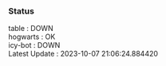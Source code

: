 ### Status


table : DOWN  
hogwarts : OK  
icy-bot : DOWN  
Latest Update : 2023-10-07 21:06:24.884420
